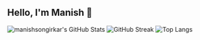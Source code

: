 ## Hello, I'm Manish 👋

<img alt="manishsongirkar's GitHub Stats" src="https://awesome-github-stats.azurewebsites.net/user-stats/manishsongirkar?cardType=level&theme=github-dark&preferLogin=false" />


<img src="https://github-readme-streak-stats.herokuapp.com?user=manishsongirkar&theme=onedark&hide_border=true" alt="GitHub Streak" />


<img src="https://github-readme-stats.vercel.app/api/top-langs/?username=manishsongirkar&langs_count=20&theme=radical" alt="Top Langs" />


<!--
**manishsongirkar/manishsongirkar** is a ✨ _special_ ✨ repository because its `README.md` (this file) appears on your GitHub profile.

Here are some ideas to get you started:

- 🔭 I’m currently working on ...
- 🌱 I’m currently learning ...
- 👯 I’m looking to collaborate on ...
- 🤔 I’m looking for help with ...
- 💬 Ask me about ...
- 📫 How to reach me: ...
- 😄 Pronouns: ...
- ⚡ Fun fact: ...
-->
